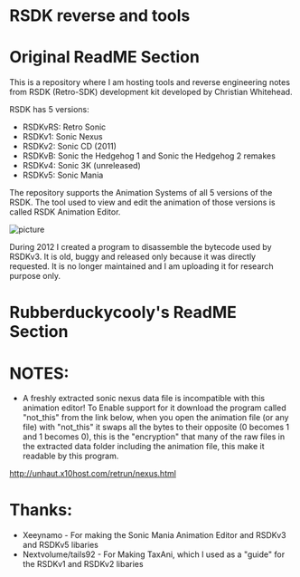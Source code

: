 # RSDK reverse and tools

# Original ReadME Section

This is a repository where I am hosting tools and reverse engineering notes from RSDK (Retro-SDK) development kit developed by Christian Whitehead.

RSDK has 5 versions:
* RSDKvRS: Retro Sonic
* RSDKv1: Sonic Nexus
* RSDKv2: Sonic CD (2011)
* RSDKvB: Sonic the Hedgehog 1 and Sonic the Hedgehog 2 remakes
* RSDKv4: Sonic 3K (unreleased)
* RSDKv5: Sonic Mania

The repository supports the Animation Systems of all 5 versions of the RSDK. The tool used to view and edit the animation of those versions is called RSDK Animation Editor.

![picture](http://www.lucianociccariello.com/Content/images/portfolio/projects/rsdk1.png)

During 2012 I created a program to disassemble the bytecode used by RSDKv3. It is old, buggy and released only because it was directly requested. It is no longer maintained and I am uploading it for research purpose only.

# Rubberduckycooly's ReadME Section

# NOTES:

- A freshly extracted sonic nexus data file is incompatible with this animation editor! To Enable support for it download the program called "not_this" from the link below, when you open the animation file (or any file) with "not_this" it swaps all the bytes to their opposite (0 becomes 1 and 1 becomes 0), this is the "encryption" that many of the raw files in the extracted data folder including the animation file, this make it readable by this program.

http://unhaut.x10host.com/retrun/nexus.html

# Thanks:
- Xeeynamo - For making the Sonic Mania Animation Editor and RSDKv3 and RSDKv5 libaries
- Nextvolume/tails92 - For Making TaxAni, which I used as a "guide" for the RSDKv1 and RSDKv2 libaries
